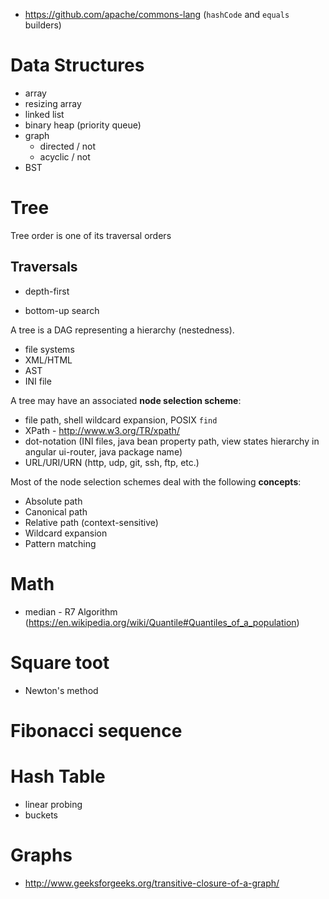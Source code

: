 - https://github.com/apache/commons-lang (`hashCode` and `equals` builders)

# Data Structures
- array
- resizing array
- linked list
- binary heap (priority queue)
- graph
  + directed / not
  + acyclic / not
- BST

# Tree
Tree order is one of its traversal orders

## Traversals
- depth-first

- bottom-up search

A tree is a DAG representing a hierarchy (nestedness).

- file systems
- XML/HTML
- AST
- INI file

A tree may have an associated **node selection scheme**:
- file path, shell wildcard expansion, POSIX `find`
- XPath - http://www.w3.org/TR/xpath/
- dot-notation (INI files, java bean property path, view states hierarchy in angular ui-router, java package name)
- URL/URI/URN (http, udp, git, ssh, ftp, etc.)

Most of the node selection schemes deal with the following **concepts**:
- Absolute path
- Canonical path
- Relative path (context-sensitive)
- Wildcard expansion
- Pattern matching

# Math
- median - R7 Algorithm (https://en.wikipedia.org/wiki/Quantile#Quantiles_of_a_population)

# Square toot
- Newton's method

# Fibonacci sequence

# Hash Table
- linear probing
- buckets

# Graphs
- http://www.geeksforgeeks.org/transitive-closure-of-a-graph/
